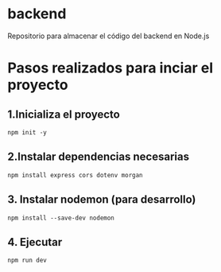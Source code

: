 # backend
Repositorio para almacenar el código del backend en Node.js

# Pasos realizados para inciar el proyecto
## 1.Inicializa el proyecto 
```
npm init -y
```
## 2.Instalar dependencias necesarias
```
npm install express cors dotenv morgan
```
## 3. Instalar nodemon (para desarrollo)
```
npm install --save-dev nodemon
```
## 4. Ejecutar
```
npm run dev
```